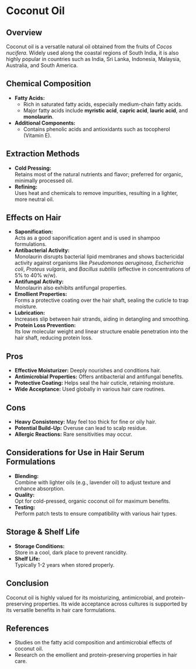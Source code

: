 # Coconut Oil

## Overview
Coconut oil is a versatile natural oil obtained from the fruits of *Cocos nucifera*. Widely used along the coastal regions of South India, it is also highly popular in countries such as India, Sri Lanka, Indonesia, Malaysia, Australia, and South America.

## Chemical Composition
- **Fatty Acids:**  
  - Rich in saturated fatty acids, especially medium-chain fatty acids.
  - Major fatty acids include **myristic acid**, **capric acid**, **lauric acid**, and **monolaurin**.
- **Additional Components:**  
  - Contains phenolic acids and antioxidants such as tocopherol (Vitamin E).

## Extraction Methods
- **Cold Pressing:**  
  Retains most of the natural nutrients and flavor; preferred for organic, minimally processed oil.
- **Refining:**  
  Uses heat and chemicals to remove impurities, resulting in a lighter, more neutral oil.

## Effects on Hair
- **Saponification:**  
  Acts as a good saponification agent and is used in shampoo formulations.
- **Antibacterial Activity:**  
  Monolaurin disrupts bacterial lipid membranes and shows bactericidal activity against organisms like *Pseudomonas aeruginosa*, *Escherichia coli*, *Proteus vulgaris*, and *Bacillus subtilis* (effective in concentrations of 5% to 40% w/w).
- **Antifungal Activity:**  
  Monolaurin also exhibits antifungal properties.
- **Emollient Properties:**  
  Forms a protective coating over the hair shaft, sealing the cuticle to trap moisture.
- **Lubrication:**  
  Increases slip between hair strands, aiding in detangling and smoothing.
- **Protein Loss Prevention:**  
  Its low molecular weight and linear structure enable penetration into the hair shaft, reducing protein loss.

## Pros
- **Effective Moisturizer:** Deeply nourishes and conditions hair.
- **Antimicrobial Properties:** Offers antibacterial and antifungal benefits.
- **Protective Coating:** Helps seal the hair cuticle, retaining moisture.
- **Wide Acceptance:** Used globally in various hair care routines.

## Cons
- **Heavy Consistency:** May feel too thick for fine or oily hair.
- **Potential Build-Up:** Overuse can lead to scalp residue.
- **Allergic Reactions:** Rare sensitivities may occur.

## Considerations for Use in Hair Serum Formulations
- **Blending:**  
  Combine with lighter oils (e.g., lavender oil) to adjust texture and enhance absorption.
- **Quality:**  
  Opt for cold-pressed, organic coconut oil for maximum benefits.
- **Testing:**  
  Perform patch tests to ensure compatibility with various hair types.

## Storage & Shelf Life
- **Storage Conditions:**  
  Store in a cool, dark place to prevent rancidity.
- **Shelf Life:**  
  Typically 1-2 years when stored properly.

## Conclusion
Coconut oil is highly valued for its moisturizing, antimicrobial, and protein-preserving properties. Its wide acceptance across cultures is supported by its versatile benefits in hair care formulations.

## References
- Studies on the fatty acid composition and antimicrobial effects of coconut oil.
- Research on the emollient and protein-preserving properties in hair care.

